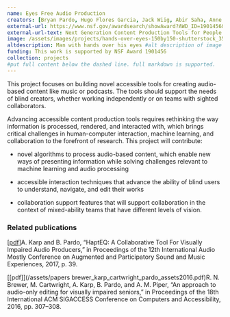 ```yaml
---
name: Eyes Free Audio Production
creators: [Bryan Pardo, Hugo Flores Garcia, Jack Wiig, Abir Saha, Anne Marie Piper]
external-url: https://www.nsf.gov/awardsearch/showAward?AWD_ID=1901456&HistoricalAwards=false
external-url-text: Next Generation Content Production Tools for People with Vision Impairments
image: /assets/images/projects/hands-over-eyes-150by150-shutterstock_354081641.png
altdescription: Man with hands over his eyes #alt description of image for screen readers
funding: This work is supported by NSF Award 1901456
collection: projects
#put full content below the dashed line. full markdown is supported.
---
```

This project focuses on building novel accessible tools for creating audio-based content like music or podcasts. The tools should support the needs of blind creators, whether working independently or on teams with sighted collaborators. 

Advancing accessible content production tools requires rethinking the way information is processed, rendered, and interacted with, which brings critical challenges in human-computer interaction, machine learning, and collaboration to the forefront of research. This project will contribute: 

* novel algorithms to process audio-based content, which enable new ways of presenting information while solving challenges relevant to machine learning and audio processing

* accessible interaction techniques that advance the ability of blind users to understand, navigate, and edit their works

* collaboration support features that will support collaboration in the context of mixed-ability teams that have different levels of vision.

### Related publications

[[pdf]](/assets/papers/haptEQ_karp.pdf)A. Karp and B. Pardo, “HaptEQ: A Collaborative Tool For Visually Impaired Audio Producers,” in Proceedings of the 12th International Audio Mostly Conference on Augmented and Participatory Sound and Music Experiences, 2017, p. 39. 

[[pdf]](/assets/papers brewer_karp_cartwright_pardo_assets2016.pdf)R. N. Brewer, M. Cartwright, A. Karp, B. Pardo, and A. M. Piper, “An approach to audio-only editing for visually impaired seniors,” in Proceedings of the 18th International ACM SIGACCESS Conference on Computers and Accessibility, 2016, pp. 307–308. 

